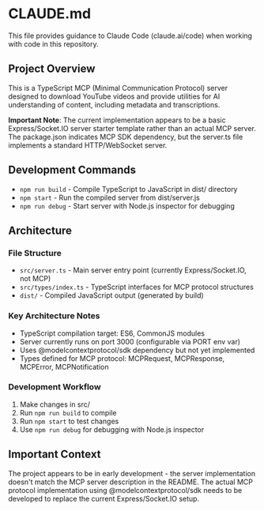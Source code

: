 # CLAUDE.md

This file provides guidance to Claude Code (claude.ai/code) when working with code in this repository.

## Project Overview

This is a TypeScript MCP (Minimal Communication Protocol) server designed to download YouTube videos and provide utilities for AI understanding of content, including metadata and transcriptions.

**Important Note**: The current implementation appears to be a basic Express/Socket.IO server starter template rather than an actual MCP server. The package.json indicates MCP SDK dependency, but the server.ts file implements a standard HTTP/WebSocket server.

## Development Commands

- `npm run build` - Compile TypeScript to JavaScript in dist/ directory
- `npm start` - Run the compiled server from dist/server.js
- `npm run debug` - Start server with Node.js inspector for debugging

## Architecture

### File Structure
- `src/server.ts` - Main server entry point (currently Express/Socket.IO, not MCP)
- `src/types/index.ts` - TypeScript interfaces for MCP protocol structures
- `dist/` - Compiled JavaScript output (generated by build)

### Key Architecture Notes
- TypeScript compilation target: ES6, CommonJS modules
- Server currently runs on port 3000 (configurable via PORT env var)
- Uses @modelcontextprotocol/sdk dependency but not yet implemented
- Types defined for MCP protocol: MCPRequest, MCPResponse, MCPError, MCPNotification

### Development Workflow
1. Make changes in src/
2. Run `npm run build` to compile
3. Run `npm start` to test changes
4. Use `npm run debug` for debugging with Node.js inspector

## Important Context

The project appears to be in early development - the server implementation doesn't match the MCP server description in the README. The actual MCP protocol implementation using @modelcontextprotocol/sdk needs to be developed to replace the current Express/Socket.IO setup.